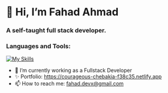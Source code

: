 <h1> 👋 Hi, I’m Fahad Ahmad </h1>
<h3>A self-taught full stack developer. </h2>

<h3>Languages and Tools:</h3>

[![My Skills](https://skillicons.dev/icons?i=js,ts,html,css,cpp,go,react,flutter,angular,nodejs,express,mysql,mongodb)](https://skillicons.dev)



- 🌱 I’m currently working as a Fullstack Developer
- ✨ Portfolio: https://courageous-chebakia-f38c35.netlify.app
- 📫 How to reach me: fahad.devx@gmail.com

<!---
Fahad-Ha/Fahad-Ha is a ✨ special ✨ repository because its `README.md` (this file) appears on your GitHub profile.
You can click the Preview link to take a look at your changes.
--->
